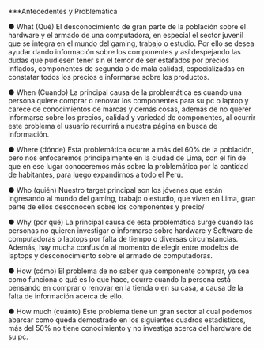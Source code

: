 ***Antecedentes y Problemática

●	What (Qué)
El desconocimiento de gran parte de la población sobre el hardware y el armado de una computadora, en especial el sector juvenil que se integra en el mundo del gaming, trabajo o estudio. Por ello se desea ayudar dando información sobre los componentes y así despejando las dudas que pudiesen tener sin el temor de ser estafados por precios inflados, componentes de segunda o de mala calidad, especializadas en constatar todos los precios e informarse sobre los productos.

●	When (Cuando)
La principal causa de la problemática es cuando una persona quiere comprar o renovar los componentes para su pc o laptop y carece de conocimientos de marcas y demás cosas, además de no querer informarse sobre los precios, calidad y variedad de componentes, al ocurrir este problema el usuario recurrirá a nuestra página en busca de información.  

●	Where (dónde)
Esta problemática ocurre a más del 60% de la población, pero nos enfocaremos principalmente en la ciudad de Lima, con el fin de que en ese lugar conoceremos más sobre la problemática por la cantidad de habitantes, para luego expandirnos a todo el Perú. 

●	Who (quién)
Nuestro target principal son los jóvenes que están ingresando al mundo del gaming, trabajo o estudio, que viven en Lima, gran parte de ellos desconocen sobre los componentes y precio/

●	Why (por qué)
La principal causa de esta problemática surge cuando las personas no quieren investigar o informarse sobre hardware y Software de computadoras o laptops por falta de tiempo o diversas circunstancias. Además, hay mucha confusión al momento de elegir entre modelos de laptops y desconocimiento sobre el armado de computadoras.

●	How (cómo)
El problema de no saber que componente comprar, ya sea como funciona o qué es lo que hace, ocurre cuando la persona está pensando en comprar o renovar en la tienda o en su casa, a causa de la falta de información acerca de ello.

●	How much (cuánto)
Este problema tiene un gran sector al cual podemos abarcar como queda demostrado en los siguientes cuadros estadísticos, más del 50% no tiene conocimiento y no investiga acerca del hardware de su pc. 
